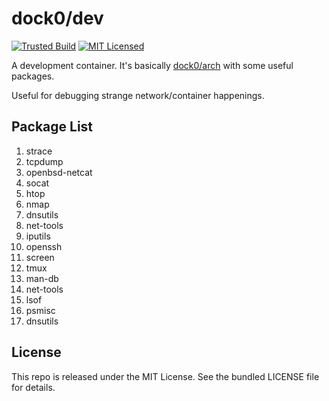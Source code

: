 dock0/dev
=======

[![Trusted Build](http://img.shields.io/badge/trusted-build-green.svg)](https://registry.hub.docker.com/u/dock0/dev/)
[![MIT Licensed](http://img.shields.io/badge/license-MIT-green.svg)](https://tldrlegal.com/license/mit-license)

A development container. It's basically [dock0/arch](https://github.com/dock0/arch) with some useful packages.

Useful for debugging strange network/container happenings.

## Package List

1. strace
1. tcpdump
1. openbsd-netcat
1. socat
1. htop
1. nmap
1. dnsutils
1. net-tools
1. iputils
1. openssh
1. screen
1. tmux
1. man-db
1. net-tools
1. lsof
1. psmisc
1. dnsutils

## License

This repo is released under the MIT License. See the bundled LICENSE file for details.

